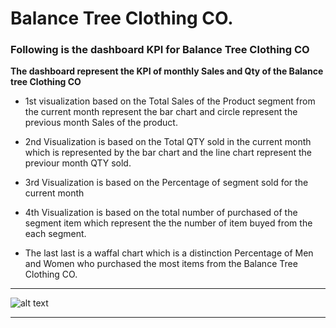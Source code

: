 #  Balance Tree Clothing CO.
### Following is the dashboard KPI for Balance Tree Clothing CO 

**The dashboard represent the KPI of monthly Sales and Qty of the Balance tree Clothing CO**

* 1st visualization based on the Total Sales of the Product segment from the current month represent the bar chart and circle represent the previous month Sales of the product.

* 2nd Visualization is based on the Total QTY sold in the current month which is represented by the bar chart and the line chart represent the previour month QTY sold.

* 3rd Visualization is based on the Percentage of segment sold for the current month 

* 4th Visualization is based on the total number of purchased of the segment item which represent the the number of item buyed from the each segment.

* The last last is a waffal chart which is a distinction Percentage of Men and Women who purchased the most items from the Balance Tree Clothing CO.

****

![alt text](<balancing treeclothing co -1.png>)

****